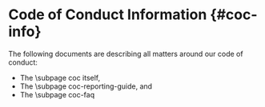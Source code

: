 Code of Conduct Information    {#coc-info}
===========================

The following documents are describing all matters around our code of conduct:

- The \subpage coc itself,
- The \subpage coc-reporting-guide, and
- The \subpage coc-faq
